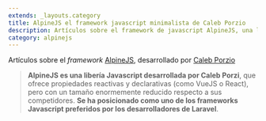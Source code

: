 ```yaml
---
extends: _layouts.category
title: AlpineJS el framework javascript minimalista de Caleb Porzio
description: Artículos sobre el framework de javascript AlpineJS, una librería ligera para crear aplicaciones de forma reactiva y declarativa en base a componentes e inspirado por VueJS y TailwindCSS.
category: alpinejs
---
```


Artículos sobre el *framework* <a href="https://github.com/alpinejs/alpine" target="_blank">AlpineJS</a>, desarrollado por <a href="https://calebporzio.com/" target="_blank">Caleb Porzio</a>

> **AlpineJS es una libería Javascript desarrollada por Caleb Porzi**, que ofrece propiedades reactivas y declarativas (como VueJS o React), pero con un tamaño enormemente reducido respecto a sus competidores. **Se ha posicionado como uno de los frameworks Javascript preferidos por los desarrolladores de Laravel**.